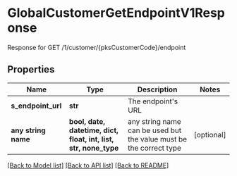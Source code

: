 # GlobalCustomerGetEndpointV1Response

Response for GET /1/customer/{pksCustomerCode}/endpoint

## Properties
Name | Type | Description | Notes
------------ | ------------- | ------------- | -------------
**s_endpoint_url** | **str** | The endpoint&#39;s URL | 
**any string name** | **bool, date, datetime, dict, float, int, list, str, none_type** | any string name can be used but the value must be the correct type | [optional]

[[Back to Model list]](../README.md#documentation-for-models) [[Back to API list]](../README.md#documentation-for-api-endpoints) [[Back to README]](../README.md)


